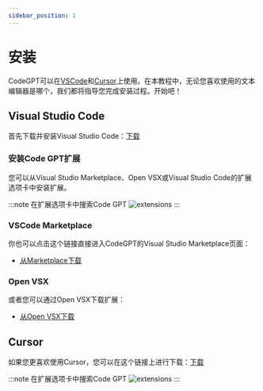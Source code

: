```yaml
---
sidebar_position: 1
---
```

# 安装

CodeGPT可以在[VSCode](https://code.visualstudio.com/)和[Cursor](https://cursor.sh/)上使用。在本教程中，无论您喜欢使用的文本编辑器是哪个，我们都将指导您完成安装过程。开始吧！

## Visual Studio Code
首先下载并安装Visual Studio Code：[下载](https://code.visualstudio.com/download)

### 安装Code GPT扩展
您可以从Visual Studio Marketplace、Open VSX或Visual Studio Code的扩展选项卡中安装扩展。

:::note 在扩展选项卡中搜索Code GPT
![extensions](https://github.com/davila7/code-gpt-docs/assets/6216945/1797df8c-e170-482e-95b3-37b901add402)
:::

### VSCode Marketplace
你也可以点击这个链接直接进入CodeGPT的Visual Studio Marketplace页面：
- [从Marketplace下载](https://marketplace.visualstudio.com/items?itemName=DanielSanMedium.dscodegpt)

### Open VSX
或者您可以通过Open VSX下载扩展：
- [从Open VSX下载](https://open-vsx.org/extension/DanielSanMedium/dscodegpt)


## Cursor
如果您更喜欢使用Cursor，您可以在这个链接上进行下载：[下载](https://cursor.sh/)

:::note 在扩展选项卡中搜索Code GPT
![extensions](https://github.com/davila7/code-gpt-docs/assets/6216945/58262780-461f-4e88-8a53-08a313e0297b)
:::

